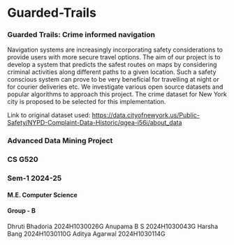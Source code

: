 # Guarded-Trails
### Guarded Trails: Crime informed navigation

Navigation systems are increasingly incorporating safety considerations to provide users with more secure travel options. The aim of our project is to develop a system that predicts the safest routes on maps by considering criminal activities along different paths to a given location. Such a safety conscious system can prove to be very beneficial for travelling at night or for courier deliveries etc. We investigate various open source datasets and popular algorithms to approach this project. The crime dataset for New York city is proposed to be selected for this implementation.

Link to original dataset used: https://data.cityofnewyork.us/Public-Safety/NYPD-Complaint-Data-Historic/qgea-i56i/about_data

### Advanced Data Mining Project
### CS G520
### Sem-1 2024-25

#### M.E. Computer Science
#### Group - B


Dhruti Bhadoria
2024H1030026G
Anupama B S
2024H1030043G
Harsha Bang
2024H1030110G
Aditya Agarwal
2024H1030114G


